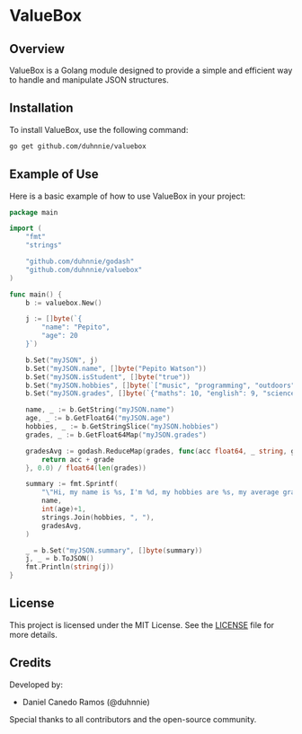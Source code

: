 # ValueBox

## Overview
ValueBox is a Golang module designed to provide a simple and efficient way to handle and manipulate JSON structures.

## Installation
To install ValueBox, use the following command:

```sh
go get github.com/duhnnie/valuebox
```

## Example of Use
Here is a basic example of how to use ValueBox in your project:

```go
package main

import (
	"fmt"
	"strings"

	"github.com/duhnnie/godash"
	"github.com/duhnnie/valuebox"
)

func main() {
	b := valuebox.New()

	j := []byte(`{
		"name": "Pepito",
		"age": 20
	}`)

	b.Set("myJSON", j)
	b.Set("myJSON.name", []byte("Pepito Watson"))
	b.Set("myJSON.isStudent", []byte("true"))
	b.Set("myJSON.hobbies", []byte(`["music", "programming", "outdoors"]`))
	b.Set("myJSON.grades", []byte(`{"maths": 10, "english": 9, "science": 8}`))

	name, _ := b.GetString("myJSON.name")
	age, _ := b.GetFloat64("myJSON.age")
	hobbies, _ := b.GetStringSlice("myJSON.hobbies")
	grades, _ := b.GetFloat64Map("myJSON.grades")

	gradesAvg := godash.ReduceMap(grades, func(acc float64, _ string, grade float64, _ map[string]float64) float64 {
		return acc + grade
	}, 0.0) / float64(len(grades))

	summary := fmt.Sprintf(
		"\"Hi, my name is %s, I'm %d, my hobbies are %s, my average grades are %0.2f\"",
		name,
		int(age)+1,
		strings.Join(hobbies, ", "),
		gradesAvg,
	)

	_ = b.Set("myJSON.summary", []byte(summary))
	j, _ = b.ToJSON()
	fmt.Println(string(j))
}
```

## License
This project is licensed under the MIT License. See the [LICENSE](LICENSE) file for more details.

## Credits
Developed by:
- Daniel Canedo Ramos (@duhnnie)

Special thanks to all contributors and the open-source community.